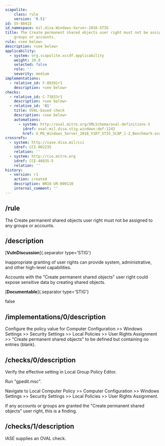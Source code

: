 ```yaml
---
scapolite:
    class: rule
    version: '0.51'
id: SV-88415
id_namespace: mil.disa.Windows-Server-2016-STIG
title: The Create permanent shared objects user right must not be assigned to any
    groups or accounts.
rule: <see below>
description: <see below>
applicability:
  - system: org.scapolite.xccdf.applicability
    weight: 10.0
    selected: false
    role: ''
    severity: medium
implementations:
  - relative_id: F-80201r1
    description: <see below>
checks:
  - relative_id: C-73833r1
    description: <see below>
  - relative_id: '01'
    title: OVAL-based check
    description: <see below>
    automations:
      - system: http://oval.mitre.org/XMLSchema/oval-definitions-5
        idref: oval:mil.disa.stig.windows:def:1243
        href: U_MS_Windows_Server_2016_V1R7_STIG_SCAP_1-2_Benchmark-oval.xml
crossrefs:
  - system: http://iase.disa.mil/cci
    idref: CCI-002235
    relation: ''
  - system: http://cce.mitre.org
    idref: CCE-46835-5
    relation: ''
history:
  - version: r1
    action: created
    description: WN16-UR-000110
    internal_comment: ''
---
```



## /rule

The Create permanent shared objects user right must not be assigned to any groups or accounts.

## /description

[**VulnDiscussion**]{.separator type='STIG'}

Inappropriate granting of user rights can provide system, administrative, and other high-level capabilities.

Accounts with the "Create permanent shared objects" user right could expose sensitive data by creating shared objects.

[**Documentable**]{.separator type='STIG'}

false

## /implementations/0/description

Configure the policy value for Computer Configuration >> Windows Settings >> Security Settings >> Local Policies >> User Rights Assignment >> "Create permanent shared objects" to be defined but containing no entries (blank).

## /checks/0/description

Verify the effective setting in Local Group Policy Editor.

Run "gpedit.msc".

Navigate to Local Computer Policy >> Computer Configuration >> Windows Settings >> Security Settings >> Local Policies >> User Rights Assignment.

If any accounts or groups are granted the "Create permanent shared objects" user right, this is a finding.

## /checks/1/description

IASE supplies an OVAL check.
